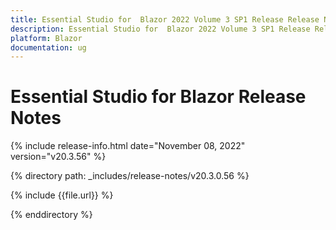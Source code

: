 ```yaml
---
title: Essential Studio for  Blazor 2022 Volume 3 SP1 Release Release Notes  
description: Essential Studio for  Blazor 2022 Volume 3 SP1 Release Release Notes    
platform: Blazor
documentation: ug
---
```


# Essential Studio for  Blazor  Release Notes  

{% include release-info.html date="November 08, 2022"  version="v20.3.56" %} 

{% directory path: _includes/release-notes/v20.3.0.56 %}

{% include {{file.url}} %}

{% enddirectory %}

